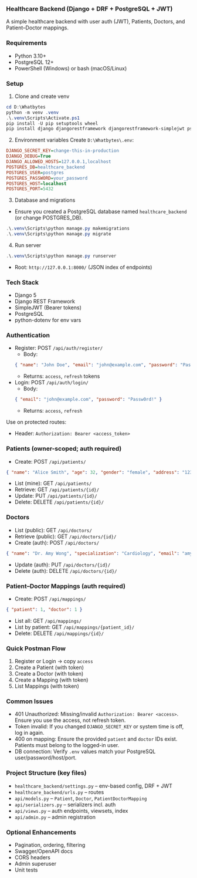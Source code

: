 ### Healthcare Backend (Django + DRF + PostgreSQL + JWT)

A simple healthcare backend with user auth (JWT), Patients, Doctors, and Patient–Doctor mappings.

### Requirements
- Python 3.10+
- PostgreSQL 12+
- PowerShell (Windows) or bash (macOS/Linux)

### Setup
1) Clone and create venv
```powershell
cd D:\Whatbytes
python -m venv .venv
.\.venv\Scripts\Activate.ps1
pip install -U pip setuptools wheel
pip install django djangorestframework djangorestframework-simplejwt psycopg2-binary python-dotenv
```

2) Environment variables
Create `D:\Whatbytes\.env`:
```ini
DJANGO_SECRET_KEY=change-this-in-production
DJANGO_DEBUG=True
DJANGO_ALLOWED_HOSTS=127.0.0.1,localhost
POSTGRES_DB=healthcare_backend
POSTGRES_USER=postgres
POSTGRES_PASSWORD=your_password
POSTGRES_HOST=localhost
POSTGRES_PORT=5432
```

3) Database and migrations
- Ensure you created a PostgreSQL database named `healthcare_backend` (or change POSTGRES_DB).
```powershell
.\.venv\Scripts\python manage.py makemigrations
.\.venv\Scripts\python manage.py migrate
```

4) Run server
```powershell
.\.venv\Scripts\python manage.py runserver
```
- Root: `http://127.0.0.1:8000/` (JSON index of endpoints)

### Tech Stack
- Django 5
- Django REST Framework
- SimpleJWT (Bearer tokens)
- PostgreSQL
- python-dotenv for env vars

### Authentication
- Register: POST `/api/auth/register/`
  - Body:
  ```json
  { "name": "John Doe", "email": "john@example.com", "password": "Passw0rd!" }
  ```
  - Returns: `access`, `refresh` tokens
- Login: POST `/api/auth/login/`
  - Body:
  ```json
  { "email": "john@example.com", "password": "Passw0rd!" }
  ```
  - Returns: `access`, `refresh`

Use on protected routes:
- Header: `Authorization: Bearer <access_token>`

### Patients (owner-scoped; auth required)
- Create: POST `/api/patients/`
```json
{ "name": "Alice Smith", "age": 32, "gender": "female", "address": "123 Health St" }
```
- List (mine): GET `/api/patients/`
- Retrieve: GET `/api/patients/{id}/`
- Update: PUT `/api/patients/{id}/`
- Delete: DELETE `/api/patients/{id}/`

### Doctors
- List (public): GET `/api/doctors/`
- Retrieve (public): GET `/api/doctors/{id}/`
- Create (auth): POST `/api/doctors/`
```json
{ "name": "Dr. Amy Wong", "specialization": "Cardiology", "email": "amy@example.com", "phone": "555-1234" }
```
- Update (auth): PUT `/api/doctors/{id}/`
- Delete (auth): DELETE `/api/doctors/{id}/`

### Patient–Doctor Mappings (auth required)
- Create: POST `/api/mappings/`
```json
{ "patient": 1, "doctor": 1 }
```
- List all: GET `/api/mappings/`
- List by patient: GET `/api/mappings/{patient_id}/`
- Delete: DELETE `/api/mappings/{id}/`

### Quick Postman Flow
1) Register or Login → copy `access`
2) Create a Patient (with token)
3) Create a Doctor (with token)
4) Create a Mapping (with token)
5) List Mappings (with token)

### Common Issues
- 401 Unauthorized: Missing/invalid `Authorization: Bearer <access>`. Ensure you use the access, not refresh token.
- Token invalid: If you changed `DJANGO_SECRET_KEY` or system time is off, log in again.
- 400 on mapping: Ensure the provided `patient` and `doctor` IDs exist. Patients must belong to the logged-in user.
- DB connection: Verify `.env` values match your PostgreSQL user/password/host/port.

### Project Structure (key files)
- `healthcare_backend/settings.py` – env-based config, DRF + JWT
- `healthcare_backend/urls.py` – routes
- `api/models.py` – `Patient`, `Doctor`, `PatientDoctorMapping`
- `api/serializers.py` – serializers incl. auth
- `api/views.py` – auth endpoints, viewsets, index
- `api/admin.py` – admin registration

### Optional Enhancements
- Pagination, ordering, filtering
- Swagger/OpenAPI docs
- CORS headers
- Admin superuser
- Unit tests
